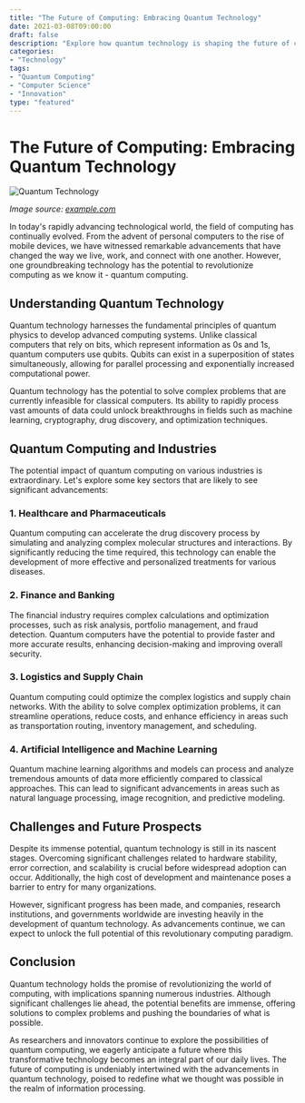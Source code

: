 ```yaml
--- 
title: "The Future of Computing: Embracing Quantum Technology"
date: 2021-03-08T09:00:00
draft: false
description: "Explore how quantum technology is shaping the future of computing and its potential impact on various industries."
categories: 
- "Technology"
tags: 
- "Quantum Computing"
- "Computer Science"
- "Innovation"
type: "featured"
--- 
```


# The Future of Computing: Embracing Quantum Technology

![Quantum Technology](https://www.example.com/images/quantum-technology.jpg)

*Image source: [example.com](https://www.example.com)*

In today's rapidly advancing technological world, the field of computing has continually evolved. From the advent of personal computers to the rise of mobile devices, we have witnessed remarkable advancements that have changed the way we live, work, and connect with one another. However, one groundbreaking technology has the potential to revolutionize computing as we know it - quantum computing.

## Understanding Quantum Technology

Quantum technology harnesses the fundamental principles of quantum physics to develop advanced computing systems. Unlike classical computers that rely on bits, which represent information as 0s and 1s, quantum computers use qubits. Qubits can exist in a superposition of states simultaneously, allowing for parallel processing and exponentially increased computational power.

Quantum technology has the potential to solve complex problems that are currently infeasible for classical computers. Its ability to rapidly process vast amounts of data could unlock breakthroughs in fields such as machine learning, cryptography, drug discovery, and optimization techniques.

## Quantum Computing and Industries

The potential impact of quantum computing on various industries is extraordinary. Let's explore some key sectors that are likely to see significant advancements:

### 1. Healthcare and Pharmaceuticals

Quantum computing can accelerate the drug discovery process by simulating and analyzing complex molecular structures and interactions. By significantly reducing the time required, this technology can enable the development of more effective and personalized treatments for various diseases.

### 2. Finance and Banking

The financial industry requires complex calculations and optimization processes, such as risk analysis, portfolio management, and fraud detection. Quantum computers have the potential to provide faster and more accurate results, enhancing decision-making and improving overall security.

### 3. Logistics and Supply Chain

Quantum computing could optimize the complex logistics and supply chain networks. With the ability to solve complex optimization problems, it can streamline operations, reduce costs, and enhance efficiency in areas such as transportation routing, inventory management, and scheduling.

### 4. Artificial Intelligence and Machine Learning

Quantum machine learning algorithms and models can process and analyze tremendous amounts of data more efficiently compared to classical approaches. This can lead to significant advancements in areas such as natural language processing, image recognition, and predictive modeling.

## Challenges and Future Prospects

Despite its immense potential, quantum technology is still in its nascent stages. Overcoming significant challenges related to hardware stability, error correction, and scalability is crucial before widespread adoption can occur. Additionally, the high cost of development and maintenance poses a barrier to entry for many organizations.

However, significant progress has been made, and companies, research institutions, and governments worldwide are investing heavily in the development of quantum technology. As advancements continue, we can expect to unlock the full potential of this revolutionary computing paradigm.

## Conclusion

Quantum technology holds the promise of revolutionizing the world of computing, with implications spanning numerous industries. Although significant challenges lie ahead, the potential benefits are immense, offering solutions to complex problems and pushing the boundaries of what is possible.

As researchers and innovators continue to explore the possibilities of quantum computing, we eagerly anticipate a future where this transformative technology becomes an integral part of our daily lives. The future of computing is undeniably intertwined with the advancements in quantum technology, poised to redefine what we thought was possible in the realm of information processing.
